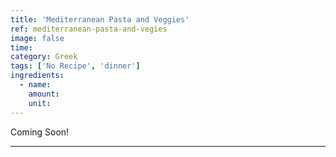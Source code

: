 ```yaml
---
title: 'Mediterranean Pasta and Veggies'
ref: mediterranean-pasta-and-vegies
image: false
time: 
category: Greek
tags: ['No Recipe', 'dinner']
ingredients:
  - name: 
    amount: 
    unit: 
---
```


Coming Soon!

---


